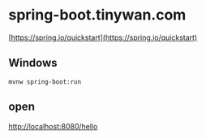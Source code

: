 # spring-boot.tinywan.com

[https://spring.io/quickstart](https://spring.io/quickstart)

## Windows

```
mvnw spring-boot:run
```

## open

[http://localhost:8080/hello](http://localhost:8080/hello)
